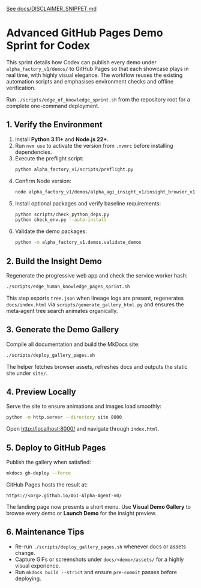 [See docs/DISCLAIMER_SNIPPET.md](DISCLAIMER_SNIPPET.md)

# Advanced GitHub Pages Demo Sprint for Codex

This sprint details how Codex can publish every demo under `alpha_factory_v1/demos/` to GitHub Pages so that each showcase plays in real time, with highly visual elegance. The workflow reuses the existing automation scripts and emphasises environment checks and offline verification.

Run `./scripts/edge_of_knowledge_sprint.sh` from the repository root for a complete one-command deployment.

## 1. Verify the Environment
1. Install **Python 3.11+** and **Node.js 22+**.
2. Run `nvm use` to activate the version from `.nvmrc` before installing dependencies.
3. Execute the preflight script:
   ```bash
   python alpha_factory_v1/scripts/preflight.py
   ```
3. Confirm Node version:
   ```bash
   node alpha_factory_v1/demos/alpha_agi_insight_v1/insight_browser_v1/build/version_check.js
   ```
4. Install optional packages and verify baseline requirements:
   ```bash
   python scripts/check_python_deps.py
   python check_env.py --auto-install
   ```
5. Validate the demo packages:
   ```bash
   python -m alpha_factory_v1.demos.validate_demos
   ```

## 2. Build the Insight Demo
Regenerate the progressive web app and check the service worker hash:
```bash
./scripts/edge_human_knowledge_pages_sprint.sh
```
This step exports `tree.json` when lineage logs are present,
regenerates `docs/index.html` via `scripts/generate_gallery_html.py` and ensures
the meta‑agent tree search animates organically.

## 3. Generate the Demo Gallery
Compile all documentation and build the MkDocs site:
```bash
./scripts/deploy_gallery_pages.sh
```
The helper fetches browser assets, refreshes docs and outputs the static site under `site/`.

## 4. Preview Locally
Serve the site to ensure animations and images load smoothly:
```bash
python -m http.server --directory site 8000
```
Open <http://localhost:8000/> and navigate through `index.html`.

## 5. Deploy to GitHub Pages
Publish the gallery when satisfied:
```bash
mkdocs gh-deploy --force
```
GitHub Pages hosts the result at:
```
https://<org>.github.io/AGI-Alpha-Agent-v0/
```
The landing page now presents a short menu. Use **Visual Demo Gallery** to browse every demo or **Launch Demo** for the insight preview.

## 6. Maintenance Tips
- Re-run `./scripts/deploy_gallery_pages.sh` whenever docs or assets change.
- Capture GIFs or screenshots under `docs/<demo>/assets/` for a highly visual experience.
- Run `mkdocs build --strict` and ensure `pre-commit` passes before deploying.
